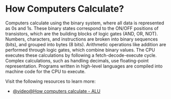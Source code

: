 # How Computers Calculate?

Computers calculate using the binary system, where all data is represented as 0s and 1s. These binary states correspond to the ON/OFF positions of transistors, which are the building blocks of logic gates (AND, OR, NOT). Numbers, characters, and instructions are broken into binary sequences (bits), and grouped into bytes (8 bits). Arithmetic operations like addition are performed through logic gates, which combine binary values. The CPU executes these calculations by following a fetch-decode-execute cycle. Complex calculations, such as handling decimals, use floating-point representation. Programs written in high-level languages are compiled into machine code for the CPU to execute.

Visit the following resources to learn more:

- [@video@How computers calculate - ALU](https://youtu.be/1I5ZMmrOfnA)
